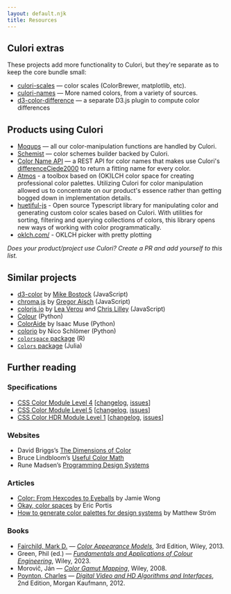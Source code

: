 ```yaml
---
layout: default.njk
title: Resources
---
```


## Culori extras

These projects add more functionality to Culori, but they're separate as to keep the core bundle small:

-   [culori-scales](https://github.com/evercoder/culori-scales) — color scales (ColorBrewer, matplotlib, etc).
-   [culori-names](https://github.com/evercoder/culori-names) — More named colors, from a variety of sources.
-   [d3-color-difference](https://github.com/evercoder/d3-color-difference) — a separate D3.js plugin to compute color differences

## Products using Culori

-   [Moqups](https://moqups.com) — all our color-manipulation functions are handled by Culori.
-   [Schemist](https://github.com/felixgirault/schemist) — color schemes builder backed by Culori.
-   [Color Name API](https://github.com/meodai/color-name-api) — a REST API for color names that makes use Culori's [differenceCiede2000](https://culorijs.org/api/#differenceCiede2000) to return a fitting name for every color.
-   [Atmos](https://atmos.style) - a toolbox based on (OK)LCH color space for creating professional color palettes. Utilizing Culori for color manipulation allowed us to concentrate on our product's essence rather than getting bogged down in implementation details.
-   [huetiful-js](https://github.com/prjctimg/huetiful) - Open source Typescript library for manipulating color and generating custom color scales based on Culori. With utilities for sorting, filtering and querying collections of colors, this library opens new ways of working with color programmatically.
-   [oklch.com/](https://oklch.com/) - OKLCH picker with pretty plotting

_Does your product/project use Culori? Create a PR and add yourself to this list._

## Similar projects

-   [d3-color](https://github.com/d3/d3-color) by [Mike Bostock](https://bost.ocks.org/mike/) (JavaScript)
-   [chroma.js](https://github.com/gka/chroma.js) by [Gregor Aisch](https://driven-by-data.net/) (JavaScript)
-   [colorjs.io](https://github.com/LeaVerou/color.js) by [Lea Verou](http://lea.verou.me/) and [Chris Lilley](https://svgees.us/) (JavaScript)
-   [Colour](https://www.colour-science.org/) (Python)
- [ColorAide](https://github.com/facelessuser/coloraide) by Isaac Muse (Python)
-   [colorio](https://github.com/nschloe/colorio) by Nico Schlömer (Python)
-   [`colorspace` package](http://colorspace.r-forge.r-project.org/) (R)
-   [`Colors` package](https://github.com/JuliaGraphics/Colors.jl) (Julia)

## Further reading

### Specifications

- [CSS Color Module Level 4](https://drafts.csswg.org/css-color-4/) [[changelog](https://github.com/w3c/csswg-drafts/commits/main/css-color-4), [issues](https://github.com/w3c/csswg-drafts/issues?q=is%3Aissue+is%3Aopen+label%3Acss-color-4)]
- [CSS Color Module Level 5](https://drafts.csswg.org/css-color-5/) [[changelog](https://github.com/w3c/csswg-drafts/commits/main/css-color-5), [issues](https://github.com/w3c/csswg-drafts/issues?q=is%3Aissue+is%3Aopen+label%3Acss-color-5)]
- [CSS Color HDR Module Level 1](https://drafts.csswg.org/css-color-hdr/) [[changelog](https://github.com/w3c/csswg-drafts/commits/main/css-color-hdr), [issues](https://github.com/w3c/csswg-drafts/issues?q=is%3Aissue+is%3Aopen+label%3Acss-color-hdr)]

### Websites

-   David Briggs’s [The Dimensions of Color](http://www.huevaluechroma.com/)
-   Bruce Lindbloom’s [Useful Color Math](http://www.brucelindbloom.com/index.html?Math.html)
-   Rune Madsen’s [Programming Design Systems](https://programmingdesignsystems.com/)

### Articles

-   [Color: From Hexcodes to Eyeballs](http://jamie-wong.com/post/color/) by Jamie Wong
-   [Okay, color spaces](https://ericportis.com/posts/2024/okay-color-spaces/) by Eric Portis
-   [How to generate color palettes for design systems](https://matthewstrom.com/writing/generating-color-palettes/) by Matthew Ström

### Books

-   [Fairchild, Mark D.](http://markfairchild.org/) — [_Color Appearance Models_](https://www.wiley.com/en-us/Color+Appearance+Models%2C+3rd+Edition-p-9781119967033), 3rd Edition, Wiley, 2013.
- Green, Phil (ed.) — [_Fundamentals and Applications of Colour Engineering_](https://onlinelibrary.wiley.com/doi/book/10.1002/9781119827214), Wiley, 2023.
- Morovič, Ján — [_Color Gamut Mapping_](https://www.wiley.com/en-ie/Color+Gamut+Mapping-p-9780470030325), Wiley, 2008.
-   [Poynton, Charles](http://poynton.ca/) — [_Digital Video and HD Algorithms and Interfaces_](https://www.elsevier.com/books/digital-video-and-hd/poynton/978-0-12-391926-7), 2nd Edition, Morgan Kaufmann, 2012.
